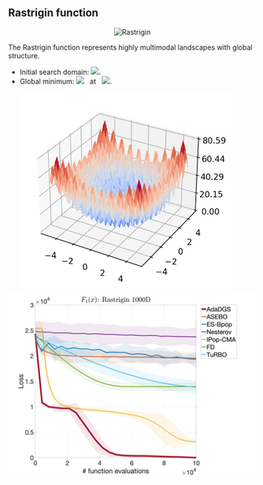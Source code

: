 ## Rastrigin function

<div align="center">  <img src="https://latex.codecogs.com/svg.latex?&space;f(\mathbf{x})=10d+\sum_{i=1}^d[z_i^2-10\cos(2{\pi}z_i)]." title="Rastrigin" /> </div>

The Rastrigin function represents highly multimodal landscapes with global structure.

- Initial search domain: <img src="https://latex.codecogs.com/svg.latex?&space;\mathbf{x}\in[-5.12,5.12]^d" title=" "/>. 
- Global minimum: <img src="https://latex.codecogs.com/svg.latex?&space;f(\mathbf{x}_{opt})=0" title=" "/> &nbsp; at &nbsp; <img src="https://latex.codecogs.com/svg.latex?&space;\mathbf{x}_{opt}=(0,\ldots,0)"/>.

<div align="center"> 
  <img src="image/Rastrigin.jpg" alt="rastrigin" height="400"/> &nbsp;&nbsp;&nbsp;&nbsp;&nbsp;
  <img src="image/ras_error_plot.jpg" alt="error" height="380"/>
</div>



